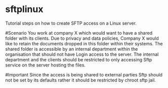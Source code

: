 # sftplinux
Tutorial steps on how to create SFTP access on a Linux server.

#Scenario 
You work at company X which would want to have a shared folder with its clients. Due to privacy and data policies, Company X  would like to retain the documents dropped in this folder within their systems. The shared folder is accessible by an internal department within the organisation that should not have Login  access to the server. The internal  department and the clients should be restricted to only accessing Sftp service on the server hosting the files.

#Important 
Since the access is being shared to external parties Sftp should not be set by its defaults rather it should be restricted by chroot sftp jail. 

